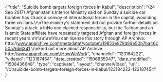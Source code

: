 {
    "title": "Suicide bomb targets foreign forces in Kabul",
    "description": "(24 Sep 2017) Afghanistan's Interior Ministry said on Sunday a suicide car bomber has struck a convoy of international forces in the capital, wounding three civilians.\r\nThe ministry's statement did not provide further details on Sunday's attack. \r\nNo one claimed responsibility, but the Taliban and an Islamic State affiliate have repeatedly targeted Afghan and foreign forces in recent years.\r\n\r\n\r\nYou can license this story through AP Archive: http:\/\/www.aparchive.com\/metadata\/youtube\/19853e878d89e50b7ba46c50a76b6341 \r\nFind out more about AP Archive: http:\/\/www.aparchive.com\/HowWeWork",
    "channelid": "123184222",
    "videoid": "123187454",
    "date_created": "1506855047",
    "date_modified": "1508436648",
    "type": "captivate",
    "layout": "channelVideo",
    "url": "\/c1\/suicide-bomb-targets-foreign-forces-in-kabul\/123184222-123187454"
}